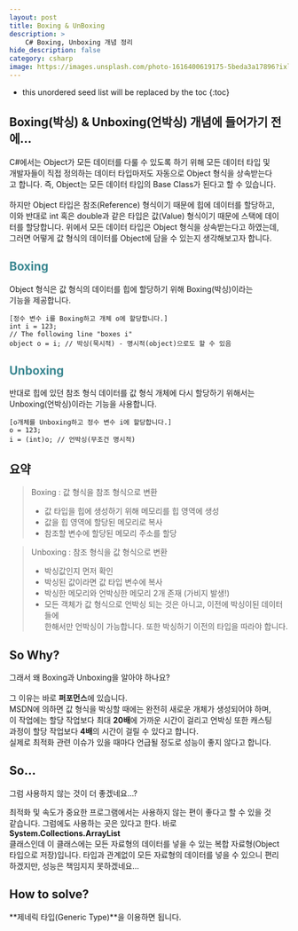 ```yaml
---
layout: post
title: Boxing & UnBoxing
description: >
    C# Boxing, Unboxing 개념 정리
hide_description: false
category: csharp
image: https://images.unsplash.com/photo-1616400619175-5beda3a17896?ixlib=rb-1.2.1&ixid=MnwxMjA3fDB8MHxwaG90by1wYWdlfHx8fGVufDB8fHx8&auto=format&fit=crop&w=1974&q=80
---
```


* this unordered seed list will be replaced by the toc
{:toc}

## Boxing(박싱) & Unboxing(언박싱) 개념에 들어가기 전에...

C#에서는 Object가 모든 데이터를 다룰 수 있도록 하기 위해 모든 데이터 타입 및<br>
개발자들이 직접 정의하는 데이터 타입마저도 자동으로 Object 형식을 상속받는다<br>
고 합니다. 즉, Object는 모든 데이터 타입의 Base Class가 된다고 할 수 있습니다.
<br><br>
하지만 Object 타입은 참조(Reference) 형식이기 때문에 힙에 데이터를 할당하고,<br>
이와 반대로 int 혹은 double과 같은 타입은 값(Value) 형식이기 때문에 스택에 데이<br>
터를 할당합니다. 위에서 모든 데이터 타입은 Object 형식을 상속받는다고 하였는데,<br> 
그러면 어떻게 값 형식의 데이터를 Object에 담을 수 있는지 생각해보고자 합니다.
<br>
## <span style="color:#3a8791;">Boxing</span>
Object 형식은 값 형식의 데이터를 힙에 할당하기 위해 Boxing(박싱)이라는<br>
기능을 제공합니다.
<pre><code class="C#">[정수 변수 i를 Boxing하고 개체 o에 할당합니다.]
int i = 123;
// The following line "boxes i"
object o = i; // 박싱(묵시적) - 명시적(object)으로도 할 수 있음
</code></pre>

## <span style="color:#3a8791;">Unboxing</span>
반대로 힙에 있던 참조 형식 데이터를 값 형식 개체에 다시 할당하기 위해서는<br>
Unboxing(언박싱)이라는 기능을 사용합니다.
<pre><code class="C#">[o개체를 Unboxing하고 정수 변수 i에 할당합니다.]
o = 123;
i = (int)o; // 언박싱(무조건 명시적)
</code></pre>

## 요약
> Boxing : 값 형식을 참조 형식으로 변환
> * 값 타입을 힙에 생성하기 위해 메모리를 힙 영역에 생성
> * 값을 힙 영역에 할당된 메모리로 복사
> * 참조할 변수에 할당된 메모리 주소를 할당

> Unboxing : 참조 형식을 값 형식으로 변환
> * 박싱값인지 먼저 확인
> * 박싱된 값이라면 값 타입 변수에 복사
> * 박싱한 메모리와 언박싱한 메모리 2개 존재 (가비지 발생!)
> * 모든 객체가 값 형식으로 언박싱 되는 것은 아니고, 이전에 박싱이된 데이터들에<br>
한해서만 언박싱이 가능합니다. 또한 박싱하기 이전의 타입을 따라야 합니다.

## So Why?
그래서 왜 Boxing과 Unboxing을 알아야 하나요?
<br><br>
그 이유는 바로 **퍼포먼스**에 있습니다.<br>
MSDN에 의하면 값 형식을 박싱할 때에는 완전히 새로운 개체가 생성되어야 하며,<br>
이 작업에는 할당 작업보다 최대 **20배**에 가까운 시간이 걸리고 언박싱 또한 캐스팅<br> 
과정이 할당 작업보다 **4배**의 시간이 걸릴 수 있다고 합니다.<br>
실제로 최적화 관련 이슈가 있을 때마다 언급될 정도로 성능이 좋지 않다고 합니다.
<br>

## So...
그럼 사용하지 않는 것이 더 좋겠네요...?

최적화 및 속도가 중요한 프로그램에서는 사용하지 않는 편이 좋다고 할 수 있을 것<br>
같습니다. 그럼에도 사용하는 곳은 있다고 한다. 바로 **System.Collections.ArrayList**<br>
클래스인데 이 클래스에는 모든 자료형의 데이터를 넣을 수 있는 복합 자료형(Object <br>
타입으로 저장)입니다. 타입과 관계없이 모든 자료형의 데이터를 넣을 수 있으니 편리<br>
하겠지만, 성능은 책임지지 못하겠네요...

## How to solve?
**제네릭 타입(Generic Type)**을 이용하면 됩니다.